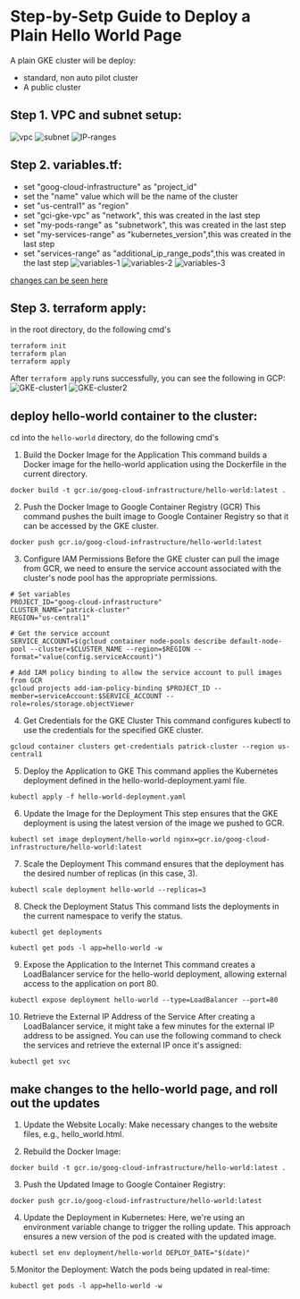 # Step-by-Setp Guide to Deploy a Plain Hello World Page

A plain GKE cluster will be deploy:
- standard, non auto pilot cluster
- A public cluster

## Step 1. VPC and subnet setup:
![vpc](image.png)
![subnet](image-1.png)
![IP-ranges](image-2.png)

## Step 2. variables.tf:
- set "goog-cloud-infrastructure" as "project_id"
- set the "name" value which will be the name of the cluster
- set "us-central1" as "region" 
- set "gci-gke-vpc" as "network", this was created in the last step
- set "my-pods-range" as "subnetwork", this was created in the last step
- set "my-services-range" as "kubernetes_version",this was created in the last step
- set "services-range" as "additional_ip_range_pods",this was created in the last step
![variables-1](image-3.png)
![variables-2](image-4.png)
![variables-3](image-5.png)


[changes can be seen here](https://github.com/button-inc/terraform-google-kubernetes-engine/pull/1/files#diff-05b5a57c136b6ff596500bcbfdcff145ef6cddea2a0e86d184d9daa9a65a288e) 

## Step 3. terraform apply:
in the root directory, do the following cmd's

```hcl
terraform init
terraform plan
terraform apply
```
After `terraform apply` runs successfully, you can see the following in GCP:
![GKE-cluster1](image-6.png)
![GKE-cluster2](image-7.png)

## deploy hello-world container to the cluster:
cd into the `hello-world` directory, do the following cmd's

1. Build the Docker Image for the Application
This command builds a Docker image for the hello-world application using the Dockerfile in the current directory.
```hcl
docker build -t gcr.io/goog-cloud-infrastructure/hello-world:latest .
```

2. Push the Docker Image to Google Container Registry (GCR)
This command pushes the built image to Google Container Registry so that it can be accessed by the GKE cluster.
```hcl
docker push gcr.io/goog-cloud-infrastructure/hello-world:latest
```

3. Configure IAM Permissions
Before the GKE cluster can pull the image from GCR, we need to ensure the service account associated with the cluster's node pool has the appropriate permissions.
```hcl
# Set variables
PROJECT_ID="goog-cloud-infrastructure"
CLUSTER_NAME="patrick-cluster"
REGION="us-central1"

# Get the service account
SERVICE_ACCOUNT=$(gcloud container node-pools describe default-node-pool --cluster=$CLUSTER_NAME --region=$REGION --format="value(config.serviceAccount)")

# Add IAM policy binding to allow the service account to pull images from GCR
gcloud projects add-iam-policy-binding $PROJECT_ID --member=serviceAccount:$SERVICE_ACCOUNT --role=roles/storage.objectViewer
```

4. Get Credentials for the GKE Cluster
This command configures kubectl to use the credentials for the specified GKE cluster.
```hcl
gcloud container clusters get-credentials patrick-cluster --region us-central1
```

5. Deploy the Application to GKE
This command applies the Kubernetes deployment defined in the hello-world-deployment.yaml file.
```hcl
kubectl apply -f hello-world-deployment.yaml
```

6. Update the Image for the Deployment
This step ensures that the GKE deployment is using the latest version of the image we pushed to GCR.
```hcl
kubectl set image deployment/hello-world nginx=gcr.io/goog-cloud-infrastructure/hello-world:latest
```

7. Scale the Deployment
This command ensures that the deployment has the desired number of replicas (in this case, 3).

```hcl
kubectl scale deployment hello-world --replicas=3
```

8. Check the Deployment Status
This command lists the deployments in the current namespace to verify the status.
```hcl
kubectl get deployments

kubectl get pods -l app=hello-world -w
```

9. Expose the Application to the Internet
This command creates a LoadBalancer service for the hello-world deployment, allowing external access to the application on port 80.
```hcl
kubectl expose deployment hello-world --type=LoadBalancer --port=80
```

10. Retrieve the External IP Address of the Service
After creating a LoadBalancer service, it might take a few minutes for the external IP address to be assigned. You can use the following command to check the services and retrieve the external IP once it's assigned:
```hcl
kubectl get svc
```

## make changes to the hello-world page, and roll out the updates
1. Update the Website Locally:
Make necessary changes to the website files, e.g., hello_world.html.

2. Rebuild the Docker Image:
```hcl
docker build -t gcr.io/goog-cloud-infrastructure/hello-world:latest .
```

3. Push the Updated Image to Google Container Registry:
```hcl
docker push gcr.io/goog-cloud-infrastructure/hello-world:latest
```

4. Update the Deployment in Kubernetes:
Here, we're using an environment variable change to trigger the rolling update. This approach ensures a new version of the pod is created with the updated image. 
```hcl
kubectl set env deployment/hello-world DEPLOY_DATE="$(date)"
```

5.Monitor the Deployment:
Watch the pods being updated in real-time:
```hcl
kubectl get pods -l app=hello-world -w
```
